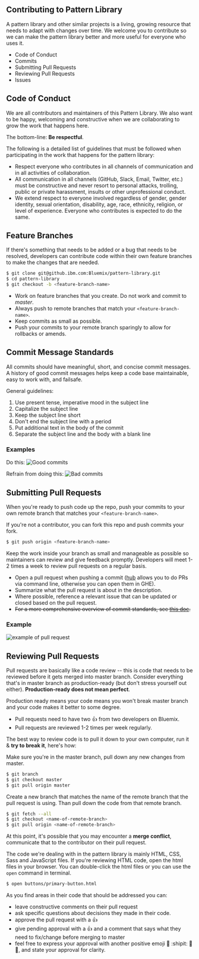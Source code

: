 ## Contributing to Pattern Library

A pattern library and other similar projects is a living, growing resource that needs to adapt with changes over time. We welcome you to contribute so we can make the pattern library better and more useful for everyone who uses it. 

- Code of Conduct
- Commits
- Submitting Pull Requests
- Reviewing Pull Requests
- Issues

## Code of Conduct

We are all contributors and maintainers of this Pattern Library. 
We also want to be happy, welcoming and constructive when we are collaborating to grow the work that happens here. 

The bottom-line: **Be respectful**. 

The following is a detailed list of guidelines that must be followed when participating in the work that happens for the pattern library: 

- Respect everyone who contributes in all channels of communication and in all activities of collaboration. 
- All communication in all channels (GitHub, Slack, Email, Twitter, etc.) must be constructive and never resort to personal attacks, trolling, public or private harassment, insults or other unprofessional conduct. 
- We extend respect to everyone involved regardless of gender, gender identity, sexual orientation, disability, age, race, ethnicity, religion, or level of experience. Everyone who contributes is expected to do the same. 

## Feature Branches

If there's something that needs to be added or a bug that needs to be resolved, developers can contribute code within their own feature branches to make the changes that are needed. 

```bash
$ git clone git@github.ibm.com:Bluemix/pattern-library.git
$ cd pattern-library
$ git checkout -b <feature-branch-name>
```

* Work on feature branches that you create. Do not work and commit to *master*.
* Always push to remote branches that match your `<feature-branch-name>`.
* Keep commits as small as possible. 
* Push your commits to your remote branch sparingly to allow for rollbacks or amends. 

## Commit Message Standards

All commits should have meaningful, short, and concise commit messages. A history of good commit messages helps keep a code base maintainable, easy to work with, and failsafe. 

General guidelines:
1. Use present tense, imperative mood in the subject line
2. Capitalize the subject line
3. Keep the subject line short
4. Don't end the subject line with a period
5. Put additional text in the body of the commit
6. Separate the subject line and the body with a blank line

### Examples
Do this:
![Good commits](http://i.imgur.com/9CqZmYQ.png)

Refrain from doing this:
![Bad commits](http://i.imgur.com/xFzKghl.png)

## Submitting Pull Requests

When you're ready to push code up the repo, push your commits to your own remote branch that matches your `<feature-branch-name>`. 

If you're not a contributor, you can fork this repo and push commits your fork. 

```bash
$ git push origin <feature-branch-name>
```

Keep the work inside your branch as small and manageable as possible so maintainers can review and give feedback promptly. 
Developers will meet 1-2 times a week to review pull requests on a regular basis.

* Open a pull request when pushing a commit ([hub](https://github.com/github/hub) allows you to do PRs via command line, otherwise you can open them in GHE).
* Summarize what the pull request is about in the description. 
* Where possible, reference a relevant issue that can be updated or closed based on the pull request.
* ~~For a more comprehensive overview of commit standards, see [this doc](https://github.com/cloud-platform-design/cloud-platform-beta/blob/master/Contributing.md).~~

### Example

![example of pull request](http://i.imgur.com/RQcQb5U.png)

## Reviewing Pull Requests

Pull requests are basically like a code review -- this is code that needs to be reviewed before it gets merged into master branch. 
Consider everything that's in master branch as production-ready (but don't stress yourself out either). 
**Production-ready does not mean perfect**. 

Production ready means your code means you won't break master branch and your code makes it better to some degree. 

- Pull requests need to have two :+1: from two developers on Bluemix. 
- Pull requests are reviewed 1-2 times per week regularly. 

The best way to review code is to pull it down to your own computer, run it & **try to break it**, here's how: 

Make sure you're in the master branch, pull down any new changes from master. 

```bash
$ git branch
$ git checkout master
$ git pull origin master
```

Create a new branch that matches the name of the remote branch that the pull request is using. Than pull down the code from that remote branch. 

```bash
$ git fetch --all
$ git checkout <name-of-remote-branch>
$ git pull origin <name-of-remote-branch>
```

At this point, it's possible that you may encounter a **merge conflict**, communicate that to the contributor on their pull request. 

The code we're dealing with in the pattern library is mainly HTML, CSS, Sass and JavaScript files. 
If you're reviewing HTML code, open the html files in your browser. You can double-click the html files or you can use the `open` command in terminal. 

```bash
$ open buttons/primary-button.html
```

As you find areas in their code that should be addressed you can:  
- leave constructive comments on their pull request
- ask specific questions about decisions they made in their code. 
- approve the pull request with a :+1: 
- give pending approval with a :+1: and a comment that says what they need to fix/change before merging to master 
- feel free to express your approval with another positive emoji :100: :shipit: :rocket: :whale2:, and state your approval for clarity. 


